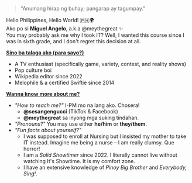 > "Anumang hirap ng buhay; pangarap ay tagumpay."

Hello Philippines, Hello World! 🇵🇭🌍
<br />Ako po si **Miguel Angelo**, a.k.a @meythegreat ✨
<br />You may probably ask me why I took IT? Well, I wanted this course since I was in sixth grade, and I don't regret this decision at all.

<ins>**Sino ba talaga ako (para sayo?)**</ins>
- A TV enthusiast (specifically game, variety, contest, and reality shows)
- Pop culture boi 
- Wikipedia editor since 2022
- Melophile & a certified Swiftie since 2014

<ins>**Wanna know more about me?**</ins>
- _"How to reach me?"_ I-PM mo na lang ako. Chosera!
  - **@sesangengucci** (TikTok & Facebook)
  - **@meythegreat** sa inyong mga suking tindahan.
- _"Pronouns?"_ You may use either **he/him** or **they/them**.
- _"Fun facts about yourself?"_
  - I was supposed to enroll at Nursing but I insisted my mother to take IT instead. Imagine me being a nurse – I am really clumsy. Que horror!
  - I am a _Solid Showtimer_ since 2022. I literally cannot live without watching It's Showtime. It is my comfort zone.
  - I have an extensive knowledge of _Pinoy Big Brother_ and _Everybody, Sing!_.
